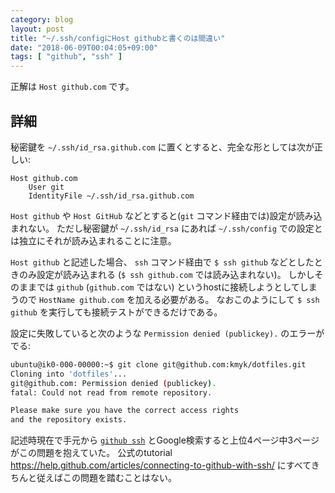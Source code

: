 ```yaml
---
category: blog
layout: post
title: "~/.ssh/configにHost githubと書くのは間違い"
date: "2018-06-09T00:04:05+09:00"
tags: [ "github", "ssh" ]
---
```


正解は `Host github.com` です。

## 詳細

秘密鍵を `~/.ssh/id_rsa.github.com` に置くとすると、完全な形としては次が正しい:

```
Host github.com
    User git
    IdentityFile ~/.ssh/id_rsa.github.com
```

`Host github` や `Host GitHub` などとすると(`git` コマンド経由では)設定が読み込まれない。
ただし秘密鍵が `~/.ssh/id_rsa` にあれば `~/.ssh/config` での設定とは独立にそれが読み込まれることに注意。

`Host github` と記述した場合、 `ssh` コマンド経由で `$ ssh github` などとしたときのみ設定が読み込まれる (`$ ssh github.com` では読み込まれない)。
しかしそのままでは `github` (`github.com` ではない) というhostに接続しようとしてしまうので `HostName github.com` を加える必要がある。
なおこのようにして `$ ssh github` を実行しても接続テストができるだけである。

設定に失敗していると次のような `Permission denied (publickey).` のエラーがでる:

``` sh
ubuntu@ik0-000-00000:~$ git clone git@github.com:kmyk/dotfiles.git
Cloning into 'dotfiles'...
git@github.com: Permission denied (publickey).
fatal: Could not read from remote repository.

Please make sure you have the correct access rights
and the repository exists.
```

記述時現在で手元から [`github ssh`](https://www.google.co.jp/search?q=github+ssh) とGoogle検索すると上位4ページ中3ページがこの問題を抱えていた。
公式のtutorial <https://help.github.com/articles/connecting-to-github-with-ssh/> にすべてきちんと従えばこの問題を踏むことはない。
